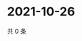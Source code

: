 # 2021-10-26

共 0 条

<!-- BEGIN WEIBO -->
<!-- 最后更新时间 Tue Oct 26 2021 12:18:35 GMT+0800 (China Standard Time) -->

<!-- END WEIBO -->
